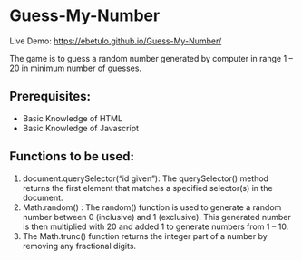 # Guess-My-Number

Live Demo: https://ebetulo.github.io/Guess-My-Number/

The game is to guess a random number generated by computer in range 1 – 20 in minimum number of guesses.

## Prerequisites:

* Basic Knowledge of HTML
* Basic Knowledge of Javascript

## Functions to be used:

1. document.querySelector(“id given”): The querySelector() method returns the first element that matches a specified selector(s) in the document.
2. Math.random() : The random() function is used to generate a random number between 0 (inclusive) and 1 (exclusive). This generated number is then multiplied with 20 and added 1 to generate numbers from 1 – 10.
3. The Math.trunc() function returns the integer part of a number by removing any fractional digits.

